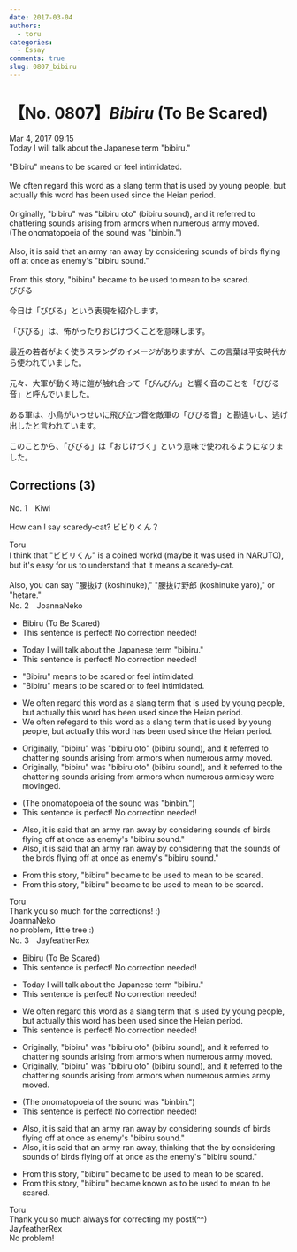 ```yaml
---
date: 2017-03-04
authors:
  - toru
categories:
  - Essay
comments: true
slug: 0807_bibiru
---
```


# 【No. 0807】<strong><em>Bibiru</strong></em> (To Be Scared)
<div class="date">Mar 4, 2017 09:15</div>
<div id="post"><div id="body_show_ori">
Today I will talk about the Japanese term "bibiru."<br/><br/>"Bibiru" means to be scared or feel intimidated.<br/><br/>We often regard this word as a slang term that is used by young people, but actually this word has been used since the Heian period.<br/><br/>Originally, "bibiru" was "bibiru oto" (bibiru sound), and it referred to chattering sounds arising from armors when numerous army moved.<br/>(The onomatopoeia of the sound was "binbin.")<br/><br/>Also, it is said that an army ran away by considering sounds of birds flying off at once as enemy's "bibiru sound."<br/><br/>From this story, "bibiru" became to be used to mean to be scared.
</div></div>

<!-- more -->

<div id="post_ja"><div id="body_show_mo">
びびる<br/><br/>今日は「びびる」という表現を紹介します。<br/><br/>「びびる」は、怖がったりおじけづくことを意味します。<br/><br/>最近の若者がよく使うスラングのイメージがありますが、この言葉は平安時代から使われていました。<br/><br/>元々、大軍が動く時に鎧が触れ合って「びんびん」と響く音のことを「びびる音」と呼んでいました。<br/><br/>ある軍は、小鳥がいっせいに飛び立つ音を敵軍の「びびる音」と勘違いし、逃げ出したと言われています。<br/><br/>このことから、「びびる」は「おじけづく」という意味で使われるようになりました。
</div></div>

## Corrections (3)
<div id="block"><div class="first_name"> No. 1　<span class="just_name">Kiwi</span></div><div id="block2">
<p class="comment_small">
 How can I say scaredy-cat? ビビりくん？
</p>

</div><div class="name"><span class="just_name">Toru</span><br>
I think that "ビビリくん" is a coined workd (maybe it was used in NARUTO), but it's easy for us to understand that it means a scaredy-cat.<br/><br/>Also, you can say "腰抜け (koshinuke),"  "腰抜け野郎 (koshinuke yaro)," or "hetare."
</div>
</div>
<div id="block"><div class="first_name"> No. 2　<span class="just_name">JoannaNeko</span></div><div id="block2">
<ul class="correction_field">
<li class="incorrect">Bibiru (To Be Scared)</li>
<li class="corrected perfect">This sentence is perfect! No correction needed!</li>
</ul>
<ul class="correction_field">
<li class="incorrect">Today I will talk about the Japanese term "bibiru."</li>
<li class="corrected perfect">This sentence is perfect! No correction needed!</li>
</ul>
<ul class="correction_field">
<li class="incorrect">"Bibiru" means to be scared or feel intimidated.</li>
<li class="corrected correct">
"Bibiru" means to be scared or <span class="f_red">to </span>feel intimidated.
</li>
</ul>
<ul class="correction_field">
<li class="incorrect">We often regard this word as a slang term that is used by young people, but actually this word has been used since the Heian period.</li>
<li class="corrected correct">
We often re<span class="f_red">fe</span><span class="f_gray"><span class="sline">ga</span></span>r<span class="f_gray"><span class="sline">d</span></span> t<span class="f_red">o t</span>his word as a slang term that is used by young people, but actually this word has been used since the Heian period.
</li>
</ul>
<ul class="correction_field">
<li class="incorrect">Originally, "bibiru" was "bibiru oto" (bibiru sound), and it referred to chattering sounds arising from armors when numerous army moved.</li>
<li class="corrected correct">
Originally, "bibiru" was "bibiru oto" (bibiru sound), and it referred to <span class="f_red">the </span>chattering sounds arising from armors when numerous arm<span class="f_red">ies</span><span class="f_gray"><span class="sline">y</span></span> <span class="f_red">were </span>mov<span class="f_red">ing</span><span class="f_gray"><span class="sline">ed</span></span>.
</li>
</ul>
<ul class="correction_field">
<li class="incorrect">(The onomatopoeia of the sound was "binbin.")</li>
<li class="corrected perfect">This sentence is perfect! No correction needed!</li>
</ul>
<ul class="correction_field">
<li class="incorrect">Also, it is said that an army ran away by considering sounds of birds flying off at once as enemy's "bibiru sound."</li>
<li class="corrected correct">
Also, it is said that an army ran away by considering <span class="f_red">that the </span>sounds of <span class="f_red">the </span>birds flying off at once as enemy's "bibiru sound."
</li>
</ul>
<ul class="correction_field">
<li class="incorrect">From this story, "bibiru" became to be used to mean to be scared.</li>
<li class="corrected correct">
From this story, "bibiru" became <span class="f_gray"><span class="sline">to be </span></span>used to mean to be scared.
</li>
</ul>
</div><div class="name"><span class="just_name">Toru</span><br>
Thank you so much for the corrections! :)
</div>
<div class="name"><span class="just_name">JoannaNeko</span><br>
no problem, little tree :)
</div>
</div>
<div id="block"><div class="first_name"> No. 3　<span class="just_name">JayfeatherRex</span></div><div id="block2">
<ul class="correction_field">
<li class="incorrect">Bibiru (To Be Scared)</li>
<li class="corrected perfect">This sentence is perfect! No correction needed!</li>
</ul>
<ul class="correction_field">
<li class="incorrect">Today I will talk about the Japanese term "bibiru."</li>
<li class="corrected perfect">This sentence is perfect! No correction needed!</li>
</ul>
<ul class="correction_field">
<li class="incorrect">We often regard this word as a slang term that is used by young people, but actually this word has been used since the Heian period.</li>
<li class="corrected perfect">This sentence is perfect! No correction needed!</li>
</ul>
<ul class="correction_field">
<li class="incorrect">Originally, "bibiru" was "bibiru oto" (bibiru sound), and it referred to chattering sounds arising from armors when numerous army moved.</li>
<li class="corrected correct">
Originally, "bibiru" was "bibiru oto" (bibiru sound), and it referred to <span class="f_red">the </span>chattering sounds arising from armors when numerous <span class="f_red">armies </span><span class="sline">army </span>moved.
</li>
</ul>
<ul class="correction_field">
<li class="incorrect">(The onomatopoeia of the sound was "binbin.")</li>
<li class="corrected perfect">This sentence is perfect! No correction needed!</li>
</ul>
<ul class="correction_field">
<li class="incorrect">Also, it is said that an army ran away by considering sounds of birds flying off at once as enemy's "bibiru sound."</li>
<li class="corrected correct">
Also, it is said that an army ran away<span class="f_red">, thinking that the</span> <span class="sline">by considering</span> sounds of birds flying off at once as <span class="f_red">the </span>enemy's "bibiru sound."
</li>
</ul>
<ul class="correction_field">
<li class="incorrect">From this story, "bibiru" became to be used to mean to be scared.</li>
<li class="corrected correct">
From this story, "bibiru" became <span class="f_red">known as </span><span class="sline">to be used to mean</span> to be scared.
</li>
</ul>
</div><div class="name"><span class="just_name">Toru</span><br>
Thank you so much always for correcting my post!(^^)
</div>
<div class="name"><span class="just_name">JayfeatherRex</span><br>
No problem!
</div>
</div>
